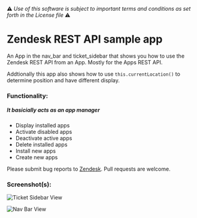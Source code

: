 :warning: *Use of this software is subject to important terms and conditions as set forth in the License file* :warning:

# Zendesk REST API sample app

An App in the nav_bar and ticket_sidebar that shows you how to use the Zendesk REST API from an App. Mostly for the Apps REST API.

Addtionally this app also shows how to use `this.currentLocation()` to determine position and have different display.

### Functionality:

##### It basicially acts as an app manager

* Display installed apps
* Activate disabled apps
* Deactivate active apps
* Delete installed apps
* Install new apps
* Create new apps

Please submit bug reports to [Zendesk](https://support.zendesk.com/requests/new). Pull requests are welcome.

### Screenshot(s):

![Ticket Sidebar View](https://f.cloud.github.com/assets/1329716/1769729/1e66bdca-6779-11e3-97c1-45595b8614f7.png)

![Nav Bar View](https://f.cloud.github.com/assets/1329716/1770189/2211c418-6785-11e3-98bd-17369678bcc4.png)
